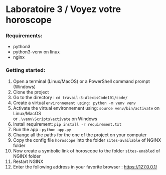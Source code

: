 # Laboratoire 3 / Voyez votre horoscope

### Requirements:

* python3  
* python3-venv on linux  
* nginx  

### Getting started:

1. Open a terminal (Linux/MacOS) or a PowerShell command prompt (Windows)  
1. Clone the project  
1. Go to the directory : `cd travail-3-AlexisCode101/code/`  
1. Create a virtual `environnement using: python -m venv venv`  
1. Activate the virtual environnement using: `source venv/bin/activate` on Linux/MacOS  
or `.\venv\Scripts\activate` on Windows  
1. Install requirement: `pip install -r requirement.txt`  
1. Run the app : `python app.py`  
1. Change all the paths for the one of the project on your computer
1. Copy the config file `horoscope` into the folder `sites-available` of NGINX folder  
1. Now create a symbolic link of horoscope to the folder `sites-enabled` of NGINX folder  
1. Restart NGINX
1. Enter the following address in your favorite browser :  https://127.0.0.1/  
